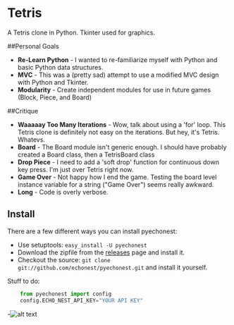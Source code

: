 # Tetris

A Tetris clone in Python. Tkinter used for graphics.  

##Personal Goals

* **Re-Learn Python** - I wanted to re-familiarize myself with Python and basic Python data structures. 
* **MVC** - This was a (pretty sad) attempt to use a modified MVC design with Python and Tkinter.
* **Modularity** - Create independent modules for use in future games (Block, Piece, and Board)

##Critique

* **Waaaaay Too Many Iterations** - Wow, talk about using a 'for' loop. This Tetris clone is definitely not easy on the iterations. But hey, it's Tetris. Whatevs.
* **Board** - The Board module isn't generic enough. I should have probably created a Board class, then a TetrisBoard class
* **Drop Piece** - I need to add a 'soft drop' function for continuous down key press. I'm just over Tetris right now.
* **Game Over** - Not happy how I end the game. Testing the board level instance variable for a string ("Game Over") seems really awkward.
* **Long** - Code is overly verbose.

## Install
There are a few different ways you can install pyechonest:

* Use setuptools: `easy_install -U pyechonest`
* Download the zipfile from the [releases](https://github.com/echonest/pyechonest/releases) page and install it. 
* Checkout the source: `git clone git://github.com/echonest/pyechonest.git` and install it yourself.

Stuff to do:
```python
    from pyechonest import config
    config.ECHO_NEST_API_KEY="YOUR API KEY"
```

-![alt text](http://media.giphy.com/media/Odnr4cLZA3iqA/giphy.gif "Frustrated cat can't believe this is the 12th time he's clicked on an auto-linked README.md URL")
